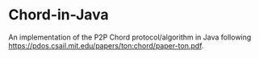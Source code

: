 # Chord-in-Java
An implementation of the P2P Chord protocol/algorithm in Java following https://pdos.csail.mit.edu/papers/ton:chord/paper-ton.pdf.